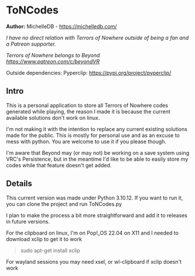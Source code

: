 # ToNCodes

**Author:** MichelleDB - https://michelledb.com/

*I have no direct relation with Terrors of Nowhere outside of being a fan and a Patreon supporter.*

*Terrors of Nowhere belongs to Beyond https://www.patreon.com/c/beyondVR*

Outside dependencies:
Pyperclip: https://pypi.org/project/pyperclip/

## Intro
This is a personal application to store all Terrors of Nowhere codes generated while playing, the reason I made it is because the current available solutions don't work on linux. 

I'm not making it with the intention to replace any current existing solutions made for the public. This is mostly for personal use and as an excuse to mess with python. You are welcome to use it if you please though.

I'm aware that Beyond may (or may not) be working on a save system using VRC's Persistence, but in the meantime I'd like to be able to easily store my codes while that feature doesn't get added.

## Details
This current version was made under Python 3.10.12. If you want to run it, you can clone the project and run ToNCodes.py

I plan to make the process a bit more straightforward and add it to releases in future versions.

For the clipboard on linux, I'm on Pop!_OS 22.04 on X11 and I needed to download xclip to get it to work
> sudo apt-get install xclip

For wayland sessions you may need xsel, or wl-clipboard if xclip doesn't work